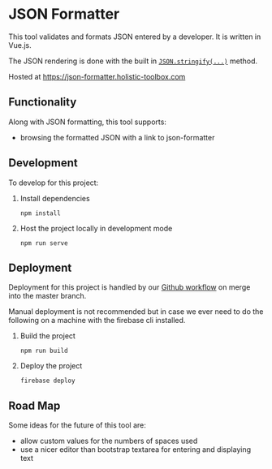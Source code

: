 # JSON Formatter

This tool validates and formats JSON entered by a developer. It is written in Vue.js.

The JSON rendering is done with the built in [`JSON.stringify(...)`](https://developer.mozilla.org/en-US/docs/Web/JavaScript/Reference/Global_Objects/JSON/stringify) method.

Hosted at https://json-formatter.holistic-toolbox.com

## Functionality
Along with JSON formatting, this tool supports:
- browsing the formatted JSON with a link to json-formatter

## Development
To develop for this project:
1. Install dependencies
	```
	npm install
	```
2. Host the project locally in development mode
	```
	npm run serve
	```

## Deployment
Deployment for this project is handled by our [Github workflow](/.github/workflows/deploy-on-push-to-master) on merge into the master branch.

Manual deployment is not recommended but in case we ever need to do the following on a machine with the firebase cli installed.

1. Build the project
	```
	npm run build
	```
2. Deploy the project
	```
	firebase deploy
	```

## Road Map
Some ideas for the future of this tool are:
- allow custom values for the numbers of spaces used
- use a nicer editor than bootstrap textarea for entering and displaying text